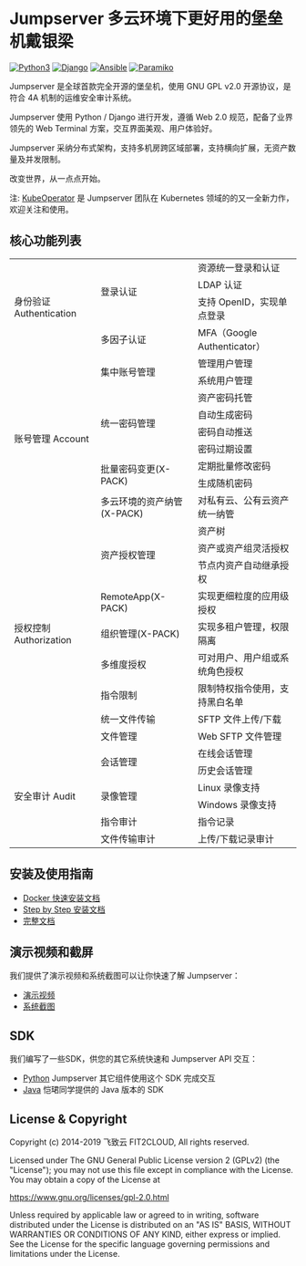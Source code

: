 # Jumpserver 多云环境下更好用的堡垒机戴银梁

[![Python3](https://img.shields.io/badge/python-3.6-green.svg?style=plastic)](https://www.python.org/)
[![Django](https://img.shields.io/badge/django-2.1-brightgreen.svg?style=plastic)](https://www.djangoproject.com/)
[![Ansible](https://img.shields.io/badge/ansible-2.4.2.0-blue.svg?style=plastic)](https://www.ansible.com/)
[![Paramiko](https://img.shields.io/badge/paramiko-2.4.1-green.svg?style=plastic)](http://www.paramiko.org/)

Jumpserver 是全球首款完全开源的堡垒机，使用 GNU GPL v2.0 开源协议，是符合 4A 机制的运维安全审计系统。

Jumpserver 使用 Python / Django 进行开发，遵循 Web 2.0 规范，配备了业界领先的 Web Terminal 方案，交互界面美观、用户体验好。

Jumpserver 采纳分布式架构，支持多机房跨区域部署，支持横向扩展，无资产数量及并发限制。

改变世界，从一点点开始。

注: [KubeOperator](https://github.com/KubeOperator/KubeOperator) 是 Jumpserver 团队在 Kubernetes 领域的的又一全新力作，欢迎关注和使用。

## 核心功能列表

<table class="subscription-level-table">
    <tr class="subscription-level-tr-border">
        <td class="features-first-td-background-style" rowspan="4">身份验证 Authentication</td>
        <td class="features-second-td-background-style" rowspan="3" >登录认证
        </td>
        <td class="features-third-td-background-style">资源统一登录和认证
        </td>
    </tr>
    <tr class="subscription-level-tr-border">
        <td class="features-third-td-background-style">LDAP 认证
        </td>
    </tr>
    <tr class="subscription-level-tr-border">
        <td class="features-third-td-background-style">支持 OpenID，实现单点登录
        </td>
    </tr>
    <tr class="subscription-level-tr-border">
        <td class="features-second-td-background-style">多因子认证
        </td>
        <td class="features-third-td-background-style">MFA（Google Authenticator）
        </td>
    </tr>
    <tr class="subscription-level-tr-border">
        <td class="features-first-td-background-style" rowspan="9">账号管理 Account</td>
        <td class="features-second-td-background-style" rowspan="2">集中账号管理
        </td>
        <td class="features-third-td-background-style">管理用户管理
        </td>
    </tr>
    <tr class="subscription-level-tr-border">
        <td class="features-third-td-background-style">系统用户管理
        </td>
    </tr>
    <tr class="subscription-level-tr-border">
        <td class="features-second-td-background-style" rowspan="4">统一密码管理
        </td>
        <td class="features-third-td-background-style">资产密码托管
        </td>
    </tr>
    <tr class="subscription-level-tr-border">
        <td class="features-third-td-background-style">自动生成密码
        </td>
    </tr>
    <tr class="subscription-level-tr-border">
        <td class="features-third-td-background-style">密码自动推送
        </td>
    </tr>
    <tr class="subscription-level-tr-border">
        <td class="features-third-td-background-style">密码过期设置
        </td>
    </tr>
    <tr class="subscription-level-tr-border">
        <td class="features-outline-td-background-style" rowspan="2">批量密码变更(X-PACK)
        </td>
        <td class="features-outline-td-background-style">定期批量修改密码
        </td>
    </tr>
    <tr class="subscription-level-tr-border">
        <td class="features-outline-td-background-style">生成随机密码
        </td>
    </tr>
    <tr class="subscription-level-tr-border">
        <td class="features-outline-td-background-style">多云环境的资产纳管(X-PACK)
        </td>
        <td class="features-outline-td-background-style">对私有云、公有云资产统一纳管
        </td>
    </tr>
    <tr class="subscription-level-tr-border">
        <td class="features-first-td-background-style" rowspan="9">授权控制 Authorization</td>
        <td class="features-second-td-background-style" rowspan="3">资产授权管理
        </td>
        <td class="features-third-td-background-style">资产树
        </td>
    </tr>
    <tr class="subscription-level-tr-border">
        <td class="features-third-td-background-style">资产或资产组灵活授权
        </td>
    </tr>
    <tr class="subscription-level-tr-border">
        <td class="features-third-td-background-style">节点内资产自动继承授权
        </td>
    </tr>
    <tr class="subscription-level-tr-border">
        <td class="features-outline-td-background-style">RemoteApp(X-PACK)
        </td>
        <td class="features-outline-td-background-style">实现更细粒度的应用级授权
        </td>
    </tr>
    <tr class="subscription-level-tr-border">
        <td class="features-outline-td-background-style">组织管理(X-PACK)
        </td>
        <td class="features-outline-td-background-style">实现多租户管理，权限隔离
        </td>
    </tr>
    <tr class="subscription-level-tr-border">
        <td class="features-second-td-background-style">多维度授权
        </td>
        <td class="features-third-td-background-style">可对用户、用户组或系统角色授权
        </td>
    </tr>
    <tr class="subscription-level-tr-border">
        <td class="features-second-td-background-style">指令限制
        </td>
        <td class="features-third-td-background-style">限制特权指令使用，支持黑白名单
        </td>
    </tr>
    <tr class="subscription-level-tr-border">
        <td class="features-second-td-background-style">统一文件传输
        </td>
        <td class="features-third-td-background-style">SFTP 文件上传/下载
        </td>
    </tr>
    <tr class="subscription-level-tr-border">
        <td class="features-second-td-background-style">文件管理
        </td>
        <td class="features-third-td-background-style">Web SFTP 文件管理
        </td>
    </tr>
    <tr class="subscription-level-tr-border">
        <td class="features-first-td-background-style" rowspan="6">安全审计 Audit</td>
        <td class="features-second-td-background-style" rowspan="2">会话管理
        </td>
        <td class="features-third-td-background-style">在线会话管理
        </td>
    </tr>
    <tr class="subscription-level-tr-border">
        <td class="features-third-td-background-style">历史会话管理
        </td>
    </tr>
    <tr class="subscription-level-tr-border">
        <td class="features-second-td-background-style" rowspan="2">录像管理
        </td>
        <td class="features-third-td-background-style">Linux 录像支持
        </td>
    </tr>
    <tr class="subscription-level-tr-border">
        <td class="features-third-td-background-style">Windows 录像支持
        </td>
    </tr>
    <tr class="subscription-level-tr-border">
        <td class="features-second-td-background-style">指令审计
        </td>
        <td class="features-third-td-background-style">指令记录
        </td>
    </tr>
    <tr class="subscription-level-tr-border">
        <td class="features-second-td-background-style">文件传输审计
        </td>
        <td class="features-third-td-background-style">上传/下载记录审计
        </td>
    </tr>
</table>

## 安装及使用指南

-  [Docker 快速安装文档](http://docs.jumpserver.org/zh/docs/dockerinstall.html)
-  [Step by Step 安装文档](http://docs.jumpserver.org/zh/docs/step_by_step.html)
-  [完整文档](http://docs.jumpserver.org)

## 演示视频和截屏

我们提供了演示视频和系统截图可以让你快速了解 Jumpserver：

- [演示视频](https://jumpserver.oss-cn-hangzhou.aliyuncs.com/jms-media/%E3%80%90%E6%BC%94%E7%A4%BA%E8%A7%86%E9%A2%91%E3%80%91Jumpserver%20%E5%A0%A1%E5%9E%92%E6%9C%BA%20V1.5.0%20%E6%BC%94%E7%A4%BA%E8%A7%86%E9%A2%91%20-%20final.mp4)
- [系统截图](http://docs.jumpserver.org/zh/docs/snapshot.html)

## SDK

我们编写了一些SDK，供您的其它系统快速和 Jumpserver API 交互：

- [Python](https://github.com/jumpserver/jumpserver-python-sdk) Jumpserver 其它组件使用这个 SDK 完成交互
- [Java](https://github.com/KaiJunYan/jumpserver-java-sdk.git) 恺珺同学提供的 Java 版本的 SDK

## License & Copyright

Copyright (c) 2014-2019 飞致云 FIT2CLOUD, All rights reserved.

Licensed under The GNU General Public License version 2 (GPLv2)  (the "License"); you may not use this file except in compliance with the License. You may obtain a copy of the License at

https://www.gnu.org/licenses/gpl-2.0.html

Unless required by applicable law or agreed to in writing, software distributed under the License is distributed on an "AS IS" BASIS, WITHOUT WARRANTIES OR CONDITIONS OF ANY KIND, either express or implied. See the License for the specific language governing permissions and limitations under the License.
